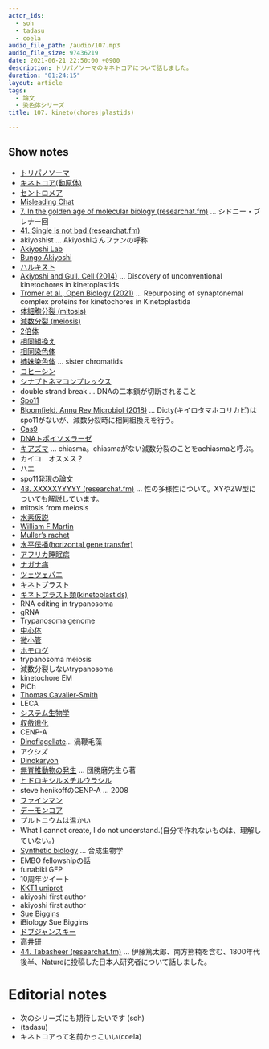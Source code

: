 ```yaml
---
actor_ids:
  - soh
  - tadasu
  - coela
audio_file_path: /audio/107.mp3
audio_file_size: 97436219
date: 2021-06-21 22:50:00 +0900
description: トリパノソーマのキネトコアについて話しました。
duration: "01:24:15"
layout: article
tags: 
  - 論文
  - 染色体シリーズ
title: 107. kineto(chores|plastids)

---
```


## Show notes

- [トリパノソーマ](https://ja.wikipedia.org/wiki/%E3%83%88%E3%83%AA%E3%83%91%E3%83%8E%E3%82%BD%E3%83%BC%E3%83%9E)
- [キネトコア(動原体)](https://ja.wikipedia.org/wiki/%E5%8B%95%E5%8E%9F%E4%BD%93)
- [セントロメア](https://ja.wikipedia.org/wiki/%E3%82%BB%E3%83%B3%E3%83%88%E3%83%AD%E3%83%A1%E3%82%A2)
- [Misleading Chat](https://misreading.chat/)
- [7. In the golden age of molecular biology (researchat.fm)](https://researchat.fm/episode/7) ... シドニー・ブレナー回
- [41. Single is not bad (researchat.fm)](https://researchat.fm/episode/41)
- akiyoshist ... Akiyoshiさんファンの呼称
- [Akiyoshi Lab](https://bungoakiyoshi.com/)
- [Bungo Akiyoshi](https://www.bioch.ox.ac.uk/research/akiyoshi)
- [ハルキスト](https://ja.wikipedia.org/wiki/%E3%83%8F%E3%83%AB%E3%82%AD%E3%82%B9%E3%83%88)
- [Akiyoshi and Gull. Cell (2014)](https://pubmed.ncbi.nlm.nih.gov/24582333/) ...  Discovery of unconventional kinetochores in kinetoplastids
- [Tromer et al., Open Biology (2021)](https://royalsocietypublishing.org/doi/10.1098/rsob.210049) ... Repurposing of synaptonemal complex proteins for kinetochores in Kinetoplastida
- [体細胞分裂 (mitosis)](https://ja.wikipedia.org/wiki/%E4%BD%93%E7%B4%B0%E8%83%9E%E5%88%86%E8%A3%82)
- [減数分裂 (meiosis)](https://ja.wikipedia.org/wiki/%E6%B8%9B%E6%95%B0%E5%88%86%E8%A3%82)
- [2倍体](https://kotobank.jp/word/%E4%BA%8C%E5%80%8D%E4%BD%93-592567)
- [相同組換え](https://ja.wikipedia.org/wiki/%E7%9B%B8%E5%90%8C%E7%B5%84%E6%8F%9B%E3%81%88)
- [相同染色体](https://kotobank.jp/word/%E7%9B%B8%E5%90%8C%E6%9F%93%E8%89%B2%E4%BD%93-89611)
- [姉妹染色体](https://ja.wikipedia.org/wiki/%E5%A7%89%E5%A6%B9%E6%9F%93%E8%89%B2%E5%88%86%E4%BD%93) ... sister chromatids
- [コヒーシン](https://ja.wikipedia.org/wiki/%E3%82%B3%E3%83%92%E3%83%BC%E3%82%B7%E3%83%B3)
- [シナプトネマコンプレックス](https://en.wikipedia.org/wiki/Synaptonemal_complex)
- double strand break ... DNAの二本鎖が切断されること
- [Spo11](https://en.wikipedia.org/wiki/Spo11)
- [Bloomfield. Annu Rev Microbiol (2018)](https://pubmed.ncbi.nlm.nih.gov/29924686/) ... Dicty(キイロタマホコリカビ)はspo11がないが、減数分裂時に相同組換えを行う。
- [Cas9](https://en.wikipedia.org/wiki/Cas9)
- [DNAトポイソメラーゼ](https://ja.wikipedia.org/wiki/DNA%E3%83%88%E3%83%9D%E3%82%A4%E3%82%BD%E3%83%A1%E3%83%A9%E3%83%BC%E3%82%BC)
- [キアズマ](https://kotobank.jp/word/%E3%82%AD%E3%82%A2%E3%82%BA%E3%83%9E-49815) ... chiasma。chiasmaがない減数分裂のことをachiasmaと呼ぶ。
- カイコ　オスメス？
- ハエ
- spo11発現の論文
- [48. XXXXXYYYYY (researchat.fm)](https://researchat.fm/episode/48) ... 性の多様性について。XYやZW型についても解説しています。
- mitosis from meiosis
- [水素仮説](https://en.wikipedia.org/wiki/Hydrogen_hypothesis)
- [William F Martin](https://en.wikipedia.org/wiki/William_F._Martin)
- [Muller’s rachet](https://en.wikipedia.org/wiki/Muller%27s_ratchet)
- [水平伝播(horizontal gene transfer)](https://ja.wikipedia.org/wiki/%E9%81%BA%E4%BC%9D%E5%AD%90%E3%81%AE%E6%B0%B4%E5%B9%B3%E4%BC%9D%E6%92%AD)
- [アフリカ睡眠病](https://ja.wikipedia.org/wiki/%E3%82%A2%E3%83%95%E3%83%AA%E3%82%AB%E7%9D%A1%E7%9C%A0%E7%97%85)
- [ナガナ病](https://ja.wikipedia.org/wiki/%E3%83%8A%E3%82%AC%E3%83%8A%E7%97%85)
- [ツェツェバエ](https://ja.wikipedia.org/wiki/%E3%83%84%E3%82%A7%E3%83%84%E3%82%A7%E3%83%90%E3%82%A8)
- [キネトプラスト](https://ja.wikipedia.org/wiki/%E3%82%AD%E3%83%8D%E3%83%88%E3%83%97%E3%83%A9%E3%82%B9%E3%83%88)
- [キネトプラスト類(kinetoplastids)](https://ja.wikipedia.org/wiki/%E3%82%AD%E3%83%8D%E3%83%88%E3%83%97%E3%83%A9%E3%82%B9%E3%83%88%E9%A1%9E)
- RNA editing in trypanosoma
- gRNA
- Trypanosoma genome
- [中心体](https://ja.wikipedia.org/wiki/%E4%B8%AD%E5%BF%83%E4%BD%93)
- [微小管](https://ja.wikipedia.org/wiki/%E5%BE%AE%E5%B0%8F%E7%AE%A1)
- [ホモログ](https://www.jst.go.jp/pr/announce/20070529/yougo.html)
- trypanosoma meiosis
- 減数分裂しないtrypanosoma
- kinetochore EM
- PiCh
- [Thomas Cavalier-Smith](https://en.wikipedia.org/wiki/Thomas_Cavalier-Smith)
- LECA
- [システム生物学](https://ja.wikipedia.org/wiki/%E3%82%B7%E3%82%B9%E3%83%86%E3%83%A0%E7%94%9F%E7%89%A9%E5%AD%A6)
- [収斂進化](https://ja.wikipedia.org/wiki/%E5%8F%8E%E6%96%82%E9%80%B2%E5%8C%96)
- CENP-A
- [Dinoflagellate](https://en.wikipedia.org/wiki/Dinoflagellate)… 渦鞭毛藻
- アクシズ
- [Dinokaryon](https://en.wikipedia.org/wiki/Dinokaryon)
- [無脊椎動物の発生](https://www.amazon.co.jp/dp/4563038083) ... 団勝磨先生ら著
- [ヒドロキシルメチルウラシル](https://kotobank.jp/word/5-%28%E3%83%92%E3%83%89%E3%83%AD%E3%82%AD%E3%82%B7%E3%83%A1%E3%83%81%E3%83%AB%29%E3%82%A6%E3%83%A9%E3%82%B7%E3%83%AB-2127122)
- steve henikoffのCENP-A … 2008
- [ファインマン](https://ja.wikipedia.org/wiki/%E3%83%AA%E3%83%81%E3%83%A3%E3%83%BC%E3%83%89%E3%83%BBP%E3%83%BB%E3%83%95%E3%82%A1%E3%82%A4%E3%83%B3%E3%83%9E%E3%83%B3)
- [デーモンコア](https://ja.wikipedia.org/wiki/%E3%83%87%E3%83%BC%E3%83%A2%E3%83%B3%E3%83%BB%E3%82%B3%E3%82%A2)
- プルトニウムは温かい
- What I cannot create, I do not understand.(自分で作れないものは、理解していない。)
- [Synthetic biology](https://en.wikipedia.org/wiki/Synthetic_biology) ... 合成生物学
- EMBO fellowshipの話
- funabiki GFP
- 10周年ツイート
- [KKT1 uniprot](https://www.uniprot.org/uniprot/A0A3L6KZG8)
- akiyoshi first author
- akiyoshi first author
- [Sue Biggins](https://www.fredhutch.org/en/faculty-lab-directory/biggins-sue.html)
- iBiology Sue Biggins
- [ドブジャンスキー](https://ja.wikipedia.org/wiki/%E3%83%86%E3%82%AA%E3%83%89%E3%82%B7%E3%82%A6%E3%82%B9%E3%83%BB%E3%83%89%E3%83%96%E3%82%B8%E3%83%A3%E3%83%B3%E3%82%B9%E3%82%AD%E3%83%BC)
- [高井研](https://ja.wikipedia.org/wiki/%E9%AB%98%E4%BA%95%E7%A0%94)
- [44. Tabasheer (researchat.fm)](https://researchat.fm/episode/44) ... 伊藤篤太郎、南方熊楠を含む、1800年代後半、Natureに投稿した日本人研究者について話しました。

# Editorial notes
- 次のシリーズにも期待したいです (soh)
- (tadasu)
- キネトコアって名前かっこいい(coela)






